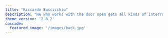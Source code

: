 ```yaml
---
title: "Riccardo Buscicchio"
description: "He who works with the door open gets all kinds of interruptions, but he also occasionally gets clues as to what the world is and what might be important.” — R. Hamming"
theme_version: '2.8.2'
cascade:
  featured_image: '/images/back.jpg'
---
```


